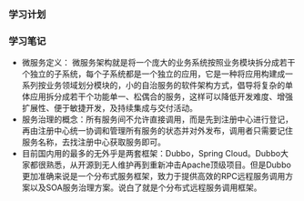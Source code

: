 ### 学习计划

### 学习笔记
* 微服务定义： 微服务架构就是将一个庞大的业务系统按照业务模块拆分成若干个独立的子系统，每个子系统都是一个独立的应用，它是一种将应用构建成一系列按业务领域划分模块的，小的自治服务的软件架构方式，倡导将复杂的单体应用拆分成若干个功能单一、松偶合的服务，这样可以降低开发难度、增强扩展性、便于敏捷开发，及持续集成与交付活动。
* 服务治理的概念：所有服务间不允许直接调用，而是先到注册中心进行登记，再由注册中心统一协调和管理所有服务的状态并对外发布，调用者只需要记住服务名称，去找注册中心获取服务即可。
* 目前国内用的最多的无外乎是两套框架：Dubbo，Spring Cloud。Dubbo大家都很熟悉，从开源到无人维护再到重新冲击Apache顶级项目。但是Dubbo更加准确来说是一个分布式服务框架，致力于提供高效的RPC远程服务调用方案以及SOA服务治理方案。说白了就是个分布式远程服务调用框架。